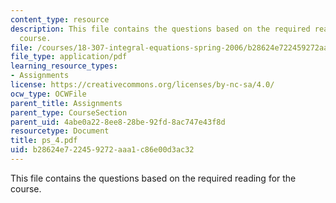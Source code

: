 ```yaml
---
content_type: resource
description: This file contains the questions based on the required reading for the
  course.
file: /courses/18-307-integral-equations-spring-2006/b28624e722459272aaa1c86e00d3ac32_ps_4.pdf
file_type: application/pdf
learning_resource_types:
- Assignments
license: https://creativecommons.org/licenses/by-nc-sa/4.0/
ocw_type: OCWFile
parent_title: Assignments
parent_type: CourseSection
parent_uid: 4abe0a22-8ee8-28be-92fd-8ac747e43f8d
resourcetype: Document
title: ps_4.pdf
uid: b28624e7-2245-9272-aaa1-c86e00d3ac32
---
```

This file contains the questions based on the required reading for the course.